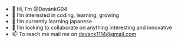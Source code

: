 - 👋 Hi, I’m @DevankG04
- 👀 I’m interested in coding, learning, growing
- 🌱 I’m currently learning japanese
- 💞️ I’m looking to collaborate on anything interesting and innovative
- 📫 To reach me mail me on devank1114@gmail.com

<!---
DevankG04/DevankG04 is a ✨ special ✨ repository because its `README.md` (this file) appears on your GitHub profile.
You can click the Preview link to take a look at your changes.
--->
